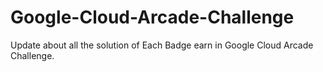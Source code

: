 # Google-Cloud-Arcade-Challenge
Update about all the solution of Each Badge earn in Google  Cloud Arcade Challenge.
